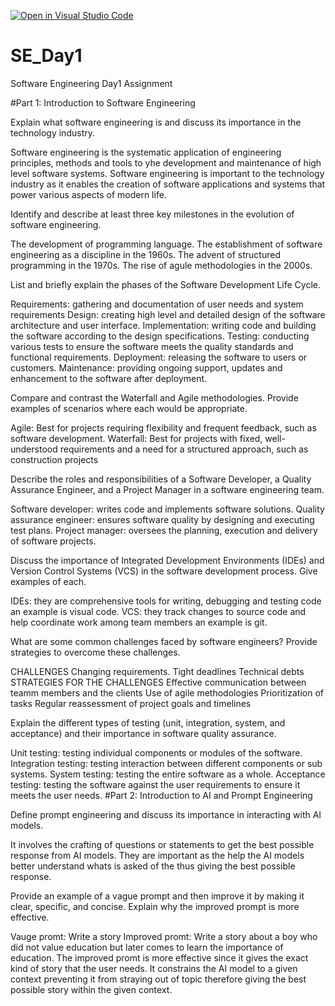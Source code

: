 [![Open in Visual Studio Code](https://classroom.github.com/assets/open-in-vscode-2e0aaae1b6195c2367325f4f02e2d04e9abb55f0b24a779b69b11b9e10269abc.svg)](https://classroom.github.com/online_ide?assignment_repo_id=18376790&assignment_repo_type=AssignmentRepo)
# SE_Day1
Software Engineering Day1 Assignment

#Part 1: Introduction to Software Engineering

Explain what software engineering is and discuss its importance in the technology industry.

Software engineering is the systematic application of engineering principles, methods and tools to yhe development and maintenance of high level software systems.
Software engineering is important to the technology industry as it enables the creation of software applications and systems that power various aspects of modern life.

Identify and describe at least three key milestones in the evolution of software engineering.

The development of programming language.
The establishment of software engineering as a discipline in the 1960s.
The advent of structured programming in the 1970s.
The rise of agule methodologies in the 2000s.

List and briefly explain the phases of the Software Development Life Cycle.

Requirements: gathering and documentation of user needs and system requirements 
Design: creating high level and detailed design of the software architecture and user interface.
Implementation: writing code and building the software according to the design specifications.
Testing: conducting various tests to ensure the software meets the quality standards and functional requirements.
Deployment: releasing the software to users or customers.
Maintenance: providing ongoing support, updates and enhancement to the software after deployment.

Compare and contrast the Waterfall and Agile methodologies. Provide examples of scenarios where each would be appropriate.

Agile: Best for projects requiring flexibility and frequent feedback, such as software development.
Waterfall: Best for projects with fixed, well-understood requirements and a need for a structured approach, such as construction projects

Describe the roles and responsibilities of a Software Developer, a Quality Assurance Engineer, and a Project Manager in a software engineering team.

Software developer: writes code and implements software solutions.
Quality assurance engineer: ensures software quality by designing and executing test plans.
Project manager: oversees the planning, execution and delivery of software projects.

Discuss the importance of Integrated Development Environments (IDEs) and Version Control Systems (VCS) in the software development process. Give examples of each.

IDEs: they are comprehensive tools for writing, debugging and testing code an example is visual code.
VCS: they track changes to source code and help coordinate work among team members an example is git.

What are some common challenges faced by software engineers? Provide strategies to overcome these challenges.

CHALLENGES 
Changing requirements.
Tight deadlines 
Technical debts
STRATEGIES FOR THE CHALLENGES 
Effective communication between teamm members and  the clients 
Use of agile methodologies 
Prioritization of tasks
Regular reassessment of project goals and timelines 

Explain the different types of testing (unit, integration, system, and acceptance) and their importance in software quality assurance.

Unit testing: testing individual components or modules of the software.
Integration testing: testing interaction between different components or sub systems.
System testing: testing the entire software as a whole.
Acceptance testing: testing the software against the user requirements to ensure it meets the user needs.
#Part 2: Introduction to AI and Prompt Engineering


Define prompt engineering and discuss its importance in interacting with AI models.

It involves the crafting of questions or statements to get the best possible response from AI models. They are important as the help the AI models better understand whats is asked of the thus giving the best possible response.

Provide an example of a vague prompt and then improve it by making it clear, specific, and concise. Explain why the improved prompt is more effective.

Vauge promt: Write a story 
Improved promt: Write a story about a boy who did not value education but later comes to learn the importance of education.
The improved promt is more effective since it gives the exact kind of story that the user needs. It constrains the AI model to a given context preventing it from straying out of topic therefore giving the best possible story within the given context.
